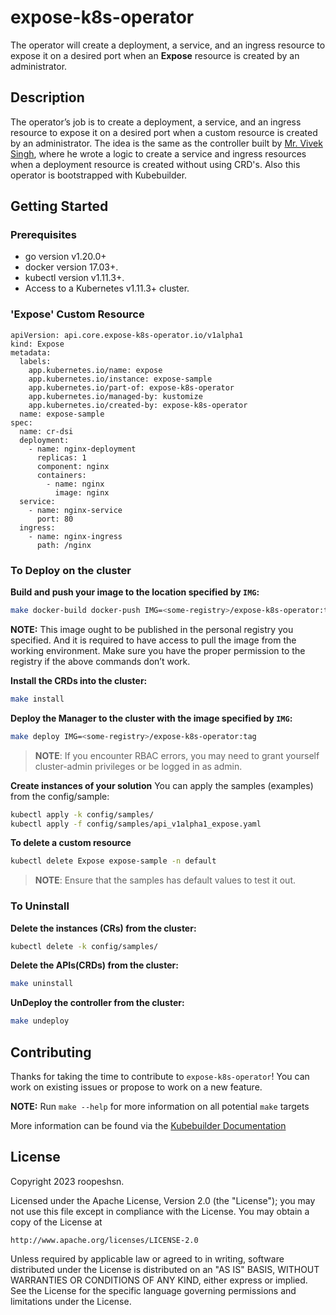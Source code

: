 # expose-k8s-operator
The operator will create a deployment, a service, and an ingress resource to expose it on a desired port when an **Expose** resource is created by an administrator.

## Description
The operator’s job is to create a deployment, a service, and an ingress resource to expose it on a desired port when a custom resource is created by an administrator. The idea is the same as the controller built by [Mr. Vivek Singh](https://www.youtube.com/playlist?list=PLh4KH3LtJvRQ43JAwwjvTnsVOMp0WKnJO), where he wrote a logic to create a service and ingress resources when a deployment resource is created without using CRD's. Also this operator is bootstrapped with Kubebuilder.

## Getting Started

### Prerequisites
- go version v1.20.0+
- docker version 17.03+.
- kubectl version v1.11.3+.
- Access to a Kubernetes v1.11.3+ cluster.

### 'Expose' Custom Resource

```
apiVersion: api.core.expose-k8s-operator.io/v1alpha1
kind: Expose
metadata:
  labels:
    app.kubernetes.io/name: expose
    app.kubernetes.io/instance: expose-sample
    app.kubernetes.io/part-of: expose-k8s-operator
    app.kubernetes.io/managed-by: kustomize
    app.kubernetes.io/created-by: expose-k8s-operator
  name: expose-sample
spec:
  name: cr-dsi
  deployment:
    - name: nginx-deployment
      replicas: 1
      component: nginx
      containers:
        - name: nginx
          image: nginx
  service:
    - name: nginx-service
      port: 80
  ingress:
    - name: nginx-ingress
      path: /nginx

```

### To Deploy on the cluster
**Build and push your image to the location specified by `IMG`:**

```sh
make docker-build docker-push IMG=<some-registry>/expose-k8s-operator:tag
```

**NOTE:** This image ought to be published in the personal registry you specified. 
And it is required to have access to pull the image from the working environment. 
Make sure you have the proper permission to the registry if the above commands don’t work.

**Install the CRDs into the cluster:**

```sh
make install
```

**Deploy the Manager to the cluster with the image specified by `IMG`:**

```sh
make deploy IMG=<some-registry>/expose-k8s-operator:tag
```

> **NOTE**: If you encounter RBAC errors, you may need to grant yourself cluster-admin 
privileges or be logged in as admin.

**Create instances of your solution**
You can apply the samples (examples) from the config/sample:

```sh
kubectl apply -k config/samples/
kubectl apply -f config/samples/api_v1alpha1_expose.yaml
```

**To delete a custom resource**
```sh
kubectl delete Expose expose-sample -n default
```

>**NOTE**: Ensure that the samples has default values to test it out.

### To Uninstall
**Delete the instances (CRs) from the cluster:**

```sh
kubectl delete -k config/samples/
```

**Delete the APIs(CRDs) from the cluster:**

```sh
make uninstall
```

**UnDeploy the controller from the cluster:**

```sh
make undeploy
```

## Contributing
Thanks for taking the time to contribute to `expose-k8s-operator`! You can work on existing issues or propose to work on a new feature.

**NOTE:** Run `make --help` for more information on all potential `make` targets

More information can be found via the [Kubebuilder Documentation](https://book.kubebuilder.io/introduction.html)

## License

Copyright 2023 roopeshsn.

Licensed under the Apache License, Version 2.0 (the "License");
you may not use this file except in compliance with the License.
You may obtain a copy of the License at

    http://www.apache.org/licenses/LICENSE-2.0

Unless required by applicable law or agreed to in writing, software
distributed under the License is distributed on an "AS IS" BASIS,
WITHOUT WARRANTIES OR CONDITIONS OF ANY KIND, either express or implied.
See the License for the specific language governing permissions and
limitations under the License.

